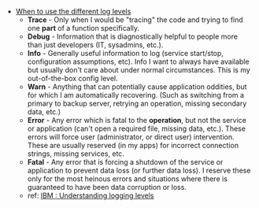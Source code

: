- [When to use the different log levels](https://stackoverflow.com/questions/2031163/when-to-use-the-different-log-levels)
	- **Trace** - Only when I would be "tracing" the code and trying to find one **part** of a function specifically.
	- **Debug** - Information that is diagnostically helpful to people more than just developers (IT, sysadmins, etc.).
	- **Info** - Generally useful information to log (service start/stop, configuration assumptions, etc). Info I want to always have available but usually don't care about under normal circumstances. This is my out-of-the-box config level.
	- **Warn** - Anything that can potentially cause application oddities, but for which I am automatically recovering. (Such as switching from a primary to backup server, retrying an operation, missing secondary data, etc.)
	- **Error** - Any error which is fatal to the **operation**, but not the service or application (can't open a required file, missing data, etc.). These errors will force user (administrator, or direct user) intervention. These are usually reserved (in my apps) for incorrect connection strings, missing services, etc.
	- **Fatal** - Any error that is forcing a shutdown of the service or application to prevent data loss (or further data loss). I reserve these only for the most heinous errors and situations where there is guaranteed to have been data corruption or loss.
	- ref: [IBM : Understanding logging levels](https://www.ibm.com/docs/en/cognos-analytics/10.2.2?topic=SSEP7J_10.2.2/com.ibm.swg.ba.cognos.ug_rtm_wb.10.2.2.doc/c_n30e74.html)